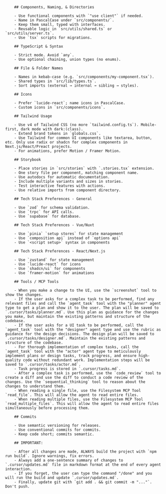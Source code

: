         ## Components, Naming, & Directories

        - Use functional components with `"use client"` if needed.
        - Name in PascalCase under `src/components/`.
        - Keep them small, typed with interfaces.
        - Reusable logic in `src/utils/shared.ts` or `src/utils/server.ts`.
        - Use `tsx` scripts for migrations.

        ## TypeScript & Syntax

        - Strict mode. Avoid `any`.
        - Use optional chaining, union types (no enums).

        ## File & Folder Names

        - Names in kebab-case (e.g. `src/components/my-component.tsx`).
        - Shared types in `src/lib/types.ts`.
        - Sort imports (external → internal → sibling → styles).

        ## Icons

        - Prefer `lucide-react`; name icons in PascalCase.
        - Custom icons in `src/components/icons`.

        ## Tailwind Usage

        - Use v4 of Tailwind CSS (no more `tailwind.config.ts`). Mobile-first, dark mode with dark:(class). 
        - Extend brand tokens in `globals.css`.
        - Use Tailwind for common UI components like textarea, button, etc. Only use radix or shadcn for complex components in Next.js/React/Preact projects.
        - For animations, prefer Motion / Framer Motion.

        ## Storybook

        - Place stories in `src/stories` with `.stories.tsx` extension.
        - One story file per component, matching component name.
        - Use autodocs for automatic documentation.
        - Include multiple variants and sizes in stories.
        - Test interactive features with actions.
        - Use relative imports from component directory.

        ## Tech Stack Preferences - General

        - Use `zod` for schema validation.
        - Use `trpc` for API calls.
        - Use `supabase` for database.

        ## Tech Stack Preferences - Vue/Nuxt

        - Use `pinia` `setup stores` for state management 
        - Use `composition api` instead of `options api`
        - Use `<script setup>` syntax in components

        ## Tech Stack Preferences - React/Next.js

        - Use `zustand` for state management
        - Use `lucide-react` for icons
        - Use `shadcn/ui` for components
        - Use `framer-motion` for animations

        ## Tools / MCP Tools

        - When you make a change to the UI, use the `screenshot` tool to show the changes.
        - If the user asks for a complex task to be performed, find any relevant files and call the `agent_task` tool with the "planner" agent type to get a plan and show it to the user. The plan will be saved to `.cursor/tasks/planner.md`. Use this plan as guidance for the changes you make, but maintain the existing patterns and structure of the codebase.
        - If the user asks for a UI task to be performed, call the `agent_task` tool with the "designer" agent type and use the rubric as guidance for the design decisions. The design plan will be saved to `.cursor/tasks/designer.md`. Maintain the existing patterns and structure of the codebase.
        - For thorough implementation of complex tasks, call the `agent_task` tool with the "actor" agent type to meticulously implement plans or design tasks, track progress, and ensure high-quality code without redundant work. Implementation steps will be saved to `.cursor/tasks/actor.md`.
        - Task progress is stored in `.cursor/tasks.md`.
        - After a complex task is performed, use the `code_review` tool to create a diff and use the diff to conduct a code review of the changes. Use the `sequential_thinking` tool to reason about the changes to understand them.
        - When reading a single file, use the Filesystem MCP Tool `read_file`. This will allow the agent to read entire files.
        - When reading multiple files, use the Filesystem MCP Tool `read_multiple_files`. This will allow the agent to read entire files simultaneously before processing them.

        ## Commits

        - Use semantic versioning for releases.
        - Use conventional commits for commits.
        - Keep code short; commits semantic.

        ## IMPORTANT:

        - After all changes are made, ALWAYS build the project with `npm run build`. Ignore warnings, fix errors.
        - Always add a one-sentence summary of changes to `.cursor/updates.md` file in markdown format at the end of every agent interaction. 
        - If you forget, the user can type the command "/done" and you will run the build and update `.cursor/updates.md`.
        - Finally, update git with `git add . && git commit -m "..."`. Don't push.